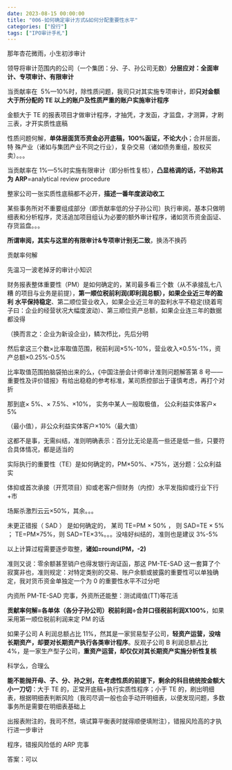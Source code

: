 ```yaml
---
date: 2023-08-15 00:00:00
title: "006-如何确定审计方式&如何分配重要性水平"
categories: ["投行"]
tags: ["IPO审计手札"]
---
```

那年杏花微雨，小生初涉审计

领导将审计范围内的公司（一个集团：分、子、孙公司无数）**分层应对：全面审计、专项审计、有限审计**

当贡献率在  5%—10%时，除性质问题，我司只对其实施专项审计，即**只对金额大于所分配的 TE 以上的账户及性质严重的账户实施审计程序**

金额大于 TE 的报表项目才做审计程序，才抽凭，才发函，才监盘，才测算，才刷三表，才开实质性底稿

性质问题何解，**单体层面货币资金必开底稿，100%函证，不论大小**；合并层面，特 殊产业（诸如与集团产业不同之行业），复杂交易（诸如债务重组，股权买卖）。。。

当贡献率在 1%—5%时实施有限审计（即分析性复核），**凸显格调的话，不妨称其为** **ARP**=analytical review procedure

整家公司一张实质性底稿都不必开，**描述一番年度波动收工**

某些事务所对不重要组成部分（即贡献率低的分子孙公司）执行审阅，基本只做明细表和分析程序，灵活追加项目组认为必要的额外审计程序，诸如货币资金函证、存货监盘。。。

**所谓审阅，其实与这里的有限审计&专项审计别无二致**，换汤不换药

贡献率何解

先温习一波老掉牙的审计小知识

财务报表整体重要性（PM）是如何确定的，某司最多看三个数（从不承接乱七八糟 的项目与业务是前提），**第一顺位税前利润(即利润总额），如果企业近三年的盈利** **水平保持稳定**、第二顺位营业收入，如果企业近三年的盈利水平不稳定(绕着弯子曰：企业的经营状况大幅度波动）、第三顺位资产总额，如果企业连三年的数据都没得

（换而言之：企业为新设企业)，鳞次栉比，先后分明

然后拿这三个数×比率取值范围，税前利润×5%-10%，营业收入×0.5%-1%，资产总额×0.25%-0.5%

比率取值范围拍脑袋拍出来的么，《中国注册会计师审计准则问题解答第 8 号——重要性及评价错报》有给出稳稳的参考标准，某司质控部出于谨慎考虑，再打个对折

那到底× 5%、× 7.5%、×10%， 实务中某人一般取极值， 公众利益实体客户× 5%

（最小值），非公众利益实体客户×10%（最大值）

这都不是事，无需纠结，准则明确表示：百分比无论是高一些还是低一些，只要符合具体情况，都是适当的

实际执行的重要性（TE）是如何确定的，PM×50%、×75%，送分题：公众利益实

体抑或首次承接（开荒项目）抑或老客户但财务（内控）水平发指抑或行业下行+市

场厮杀激烈云云×50%，其余。。。

未更正错报（ SAD ） 是如何确定的， 某司 TE=PM × 50% ， 则 SAD=TE × 5% ； TE=PM×75%，则 SAD=TE×3%。。。没啥好纠结的，准则也是建议 3%-5%

以上计算过程需要逐步取整，**诸如=round(PM，-2)**

准则又说：零余额甚至销户也得发银行询证函，那这 PM-TE-SAD 这一套算了个寂寞非也，准则规定：对特定类别的交易、账户余额或披露的重要性可以单独确定，我对货币资金单独定一个为 0 的重要性水平不过分吧

内资所 PM-TE-SAD 完事，外资所还能整：测试阈值(TT)等花活

**贡献率何解=各单体（各分子孙公司）税前利润÷合并口径税前利润X100%**，如果采用第一顺位税前利润来定 PM 的话

如果子公司 A 利润总额占比 11%，然其是一家贸易型子公司，**轻资产运营，没啥长期资产，却要对长期资产执行各类审计程序**。反观子公司 B 利润总额占比 4%，是一家生产型子公司，**重资产运营，却仅仅对其长期资产实施分析性复核**

科学么，合理么

**能不能抛开母、子、分、孙之别，在考虑性质的前提下，剩余的科目统统按金额大小一刀切**：大于 TE 的，正常开底稿+执行实质性程序；小于 TE 的，刷出明细表，根据明细表判断风险（我司尽调一般也会手动开明细表，以便发现问题，多数事务所是需要在明细表基础上

出报表附注的，我司不然，填试算平衡表时就得顺便填附注），错报风险高的才执行进一步审计

程序，错报风险低的 ARP 完事

答案：可以